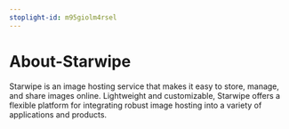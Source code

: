 ```yaml
---
stoplight-id: m95giolm4rsel
---
```


# About-Starwipe

Starwipe is an image hosting service that makes it easy to store, manage, and share images online. Lightweight and customizable, Starwipe offers a flexible platform for integrating robust image hosting into a variety of applications and products.
